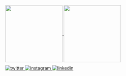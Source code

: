 <a href="https://github.com/olafkotur/olafkotur">
  <img align="center" src="https://github-readme-stats.app/api?username=olafkotur&show_icons=true&theme=dark&icon_color=1ed9cf&count_private=true" style="height:180px;"/>
</a>
<a href="https://github.com/olafkotur/olafkotur">
  <img align="center" src="https://github-readme-stats-n6q8nrw7v-olafkotur.vercel.app/api/top-langs/?username=olafkotur&layout=compact&theme=dark&hide=html,css,dart" style="height:180px;" />
</a>

<div align="left" style="margin-top:10px;">
  <a href="https://twitter.com/olafkotur" target="_blank">
    <img src=https://img.shields.io/badge/twitter-%2300acee.svg?&style=for-the-badge&logo=twitter&logoColor=white alt=twitter style="margin-bottom: 5px;" />
  </a>
  <a href="https://www.instagram.com/olafkotur" target="_blank">
    <img src=https://img.shields.io/badge/instagram-%23000000.svg?&style=for-the-badge&logo=instagram&logoColor=white alt=instagram style="margin-bottom: 5px;" />
  </a>
  <a href="https://www.linkedin.com/in/olaf-kotur-3b9b4366/" target="_blank">
    <img src=https://img.shields.io/badge/linkedin-%231E77B5.svg?&style=for-the-badge&logo=linkedin&logoColor=white alt=linkedin style="margin-bottom: 5px;" />
  </a>
</div>
